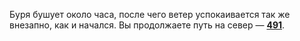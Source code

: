 Буря бушует около часа, после чего ветер успокаивается так же внезапно, как и начался. Вы продолжаете путь на север — [**491**](#n_491).

